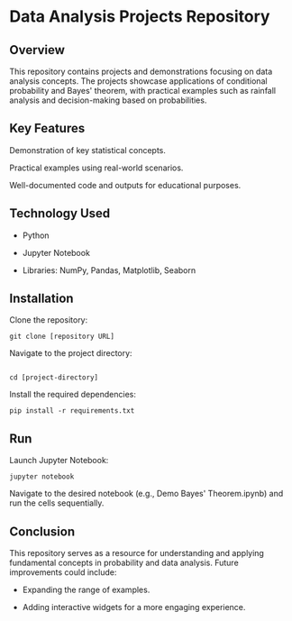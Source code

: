 
# Data Analysis Projects Repository


## Overview

This repository contains projects and demonstrations focusing on data analysis concepts. The projects showcase applications of conditional probability and Bayes' theorem, with practical examples such as rainfall analysis and decision-making based on probabilities.
## Key Features

Demonstration of key statistical concepts.

Practical examples using real-world scenarios.

Well-documented code and outputs for educational purposes.
## Technology Used

- Python

- Jupyter Notebook

- Libraries: NumPy, Pandas, Matplotlib, Seaborn


## Installation

Clone the repository:
```
git clone [repository URL]
```

Navigate to the project directory:
```

cd [project-directory]
```

Install the required dependencies:
```
pip install -r requirements.txt
```
## Run

Launch Jupyter Notebook:
```
jupyter notebook
```
Navigate to the desired notebook (e.g., Demo Bayes' Theorem.ipynb) and run the cells sequentially.


## Conclusion

This repository serves as a resource for understanding and applying fundamental concepts in probability and data analysis. Future improvements could include:

- Expanding the range of examples.

- Adding interactive widgets for a more engaging experience.
